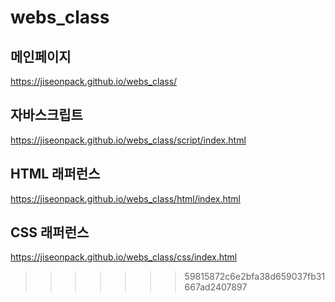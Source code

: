 
# webs_class

## 메인페이지
https://jiseonpack.github.io/webs_class/

## 자바스크립트
https://jiseonpack.github.io/webs_class/script/index.html

## HTML 래퍼런스
https://jiseonpack.github.io/webs_class/html/index.html

## CSS 래퍼런스
https://jiseonpack.github.io/webs_class/css/index.html
>>>>>>> 59815872c6e2bfa38d659037fb31667ad2407897
